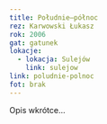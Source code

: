 ```yaml
---
title: Południe–północ
rez: Karwowski Łukasz
rok: 2006
gat: gatunek
lokacje:
  - lokacja: Sulejów
    link: sulejow
link: poludnie-polnoc
fot: brak
---
```

Opis wkrótce…